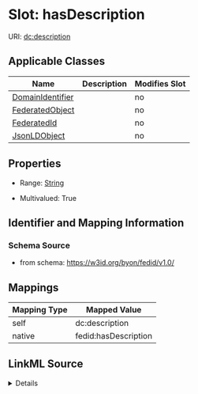 

# Slot: hasDescription

URI: [dc:description](http://purl.org/dc/elements/1.1/description)



<!-- no inheritance hierarchy -->





## Applicable Classes

| Name | Description | Modifies Slot |
| --- | --- | --- |
| [DomainIdentifier](DomainIdentifier.md) |  |  no  |
| [FederatedObject](FederatedObject.md) |  |  no  |
| [FederatedId](FederatedId.md) |  |  no  |
| [JsonLDObject](JsonLDObject.md) |  |  no  |







## Properties

* Range: [String](String.md)

* Multivalued: True





## Identifier and Mapping Information







### Schema Source


* from schema: https://w3id.org/byon/fedid/v1.0/




## Mappings

| Mapping Type | Mapped Value |
| ---  | ---  |
| self | dc:description |
| native | fedid:hasDescription |




## LinkML Source

<details>
```yaml
name: hasDescription
from_schema: https://w3id.org/byon/fedid/v1.0/
rank: 1000
slot_uri: dc:description
alias: hasDescription
domain_of:
- JsonLDObject
range: string
multivalued: true

```
</details>